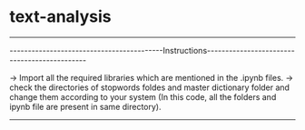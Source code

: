 # text-analysis

---------------------------------------------------------------------------------------------------

------------------------------------------Instructions---------------------------------------------

-> Import all the required libraries which are mentioned in the .ipynb files.
-> check the directories of stopwords foldes and master dictionary folder and change them according
   to your system (In this code, all the folders and ipynb file are present in same directory).

---------------------------------------------------------------------------------------------------
